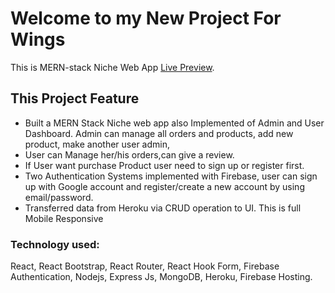 # Welcome to my New Project For Wings

This is MERN-stack Niche Web App [Live Preview](https://four-wings.web.app/).

## This Project Feature

- Built a MERN Stack Niche web app also Implemented of Admin and User Dashboard.
  Admin can manage all orders and products, add new product, make another user
  admin,
- User can Manage her/his orders,can give a review.
- If User want purchase Product user need to sign up or register first.
- Two Authentication Systems implemented with Firebase, user can sign up with
  Google account and register/create a new account by using email/password.
- Transferred data from Heroku via CRUD operation to UI. This is full Mobile
  Responsive

### Technology used:

React, React Bootstrap, React Router, React Hook Form, Firebase Authentication,
Nodejs, Express Js, MongoDB, Heroku, Firebase Hosting.
